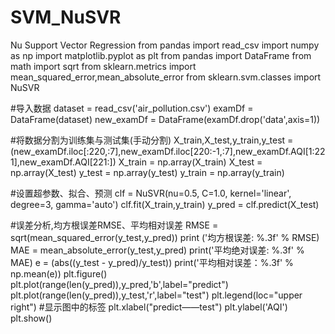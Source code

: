 # SVM_NuSVR
Nu Support Vector Regression
from pandas import read_csv
import numpy as np
import matplotlib.pyplot as plt
from pandas import DataFrame
from math import sqrt
from sklearn.metrics import mean_squared_error,mean_absolute_error
from sklearn.svm.classes import NuSVR

#导入数据
dataset = read_csv('air_pollution.csv')
examDf = DataFrame(dataset)
new_examDf = DataFrame(examDf.drop('data',axis=1))

#将数据分割为训练集与测试集(手动分割)
X_train,X_test,y_train,y_test = (new_examDf.iloc[:220,:7],new_examDf.iloc[220:-1,:7],new_examDf.AQI[1:221],new_examDf.AQI[221:])
X_train = np.array(X_train)
X_test = np.array(X_test)
y_test = np.array(y_test)
y_train = np.array(y_train)

#设置超参数、拟合、预测
clf = NuSVR(nu=0.5, C=1.0, kernel='linear', degree=3, gamma='auto')
clf.fit(X_train,y_train)
y_pred = clf.predict(X_test)

#误差分析,均方根误差RMSE、平均相对误差
RMSE = sqrt(mean_squared_error(y_test,y_pred))
print ('均方根误差: %.3f' % RMSE)
MAE = mean_absolute_error(y_test,y_pred)
print('平均绝对误差: %.3f' % MAE)
e = (abs((y_test - y_pred)/y_test))
print('平均相对误差：%.3f' % np.mean(e))
plt.figure()
plt.plot(range(len(y_pred)),y_pred,'b',label="predict")
plt.plot(range(len(y_pred)),y_test,'r',label="test")
plt.legend(loc="upper right") #显示图中的标签
plt.xlabel("predict——test")
plt.ylabel('AQI')
plt.show()
